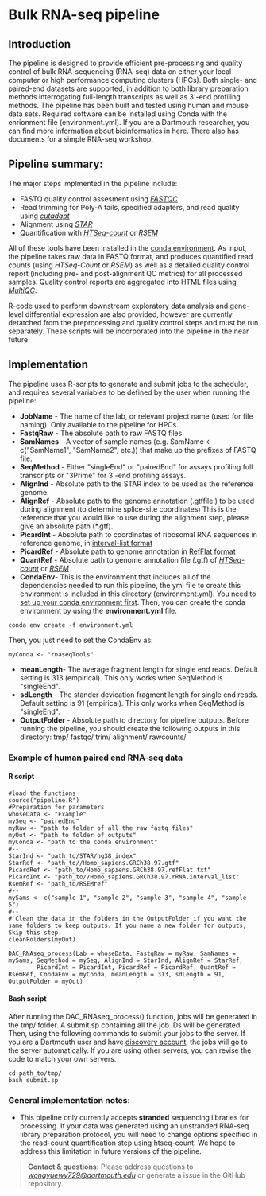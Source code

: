 # Bulk RNA-seq pipeline

## Introduction 
The pipeline is designed to provide efficient pre-processing and quality control of bulk RNA-sequencing (RNA-seq) data on either your local computer or high performance computing clusters (HPCs). Both single- and paired-end datasets are supported, in addition to both library preparation methods interrogating full-length transcripts as well as 3'-end profiling methods. The pipeline has been built and tested using human and mouse data sets. Required software can be installed using Conda with the enrionment file (environment.yml). If you are a Dartmouth researcher, you can find more information about bioinformatics in [here](https://github.com/Dartmouth-Data-Analytics-Core). There also has documents for a simple RNA-seq workshop. 

## Pipeline summary:
The major steps implmented in the pipeline include: 

- FASTQ quality control assesment using [*FASTQC*](https://www.bioinformatics.babraham.ac.uk/projects/fastqc/)
- Read trimming for Poly-A tails, specified adapters, and read quality using [*cutadapt*](https://cutadapt.readthedocs.io/en/stable/)
- Alignment using [*STAR*](https://github.com/alexdobin/STAR)
- Quantification with [*HTSeq-count*](https://htseq.readthedocs.io/en/release_0.11.1/count.html) or [*RSEM*](https://deweylab.github.io/RSEM/)

All of these tools have been installed in the [conda environment](https://docs.conda.io/en/latest/). As input, the pipeline takes raw data in FASTQ format, and produces quantified read counts (using *HTSeq-Count* or *RSEM*) as well as a detailed quality control report (including pre- and post-alignment QC metrics) for all processed samples. Quality control reports are aggregated into HTML files using [*MultiQC*](https://multiqc.info/). 

R-code used to perform downstream exploratory data analysis and gene-level differential expression are also provided, however are currently detatched from the preprocessing and quality control steps and must be run separately. These scripts will be incorporated into the pipeline in the near future. 

## Implementation
The pipeline uses R-scripts to generate and submit jobs to the scheduler, and requires several variables to be defined by the user when running the pipeline: 

* **JobName** - The name of the lab, or relevant project name (used for file naming). Only available to the pipeline for HPCs.
* **FastqRaw** - The absolute path to raw FASTQ files.
* **SamNames** - A vector of sample names (e.g. SamName <- c("SamName1", "SamName2", etc.)) that make up the prefixes of FASTQ file.
* **SeqMethod** - Either "singleEnd" or "pairedEnd" for assays profiling full transcripts or "3Prime" for 3'-end profiling assays. 
* **AlignInd** - Absolute path to the STAR index to be used as the reference genome. 
* **AlignRef** - Absolute path to the genome annotation (.gtffile ) to be used during alignment (to determine splice-site coordinates)
This is the reference that you would like to use during the alignment step, please give an absolute path (*.gtf).
* **PicardInt** - Absolute path to coordinates of ribosomal RNA sequences in reference genome, in [interval-list format](https://gatk.broadinstitute.org/hc/en-us/articles/360035531852-Intervals-and-interval-lists)
* **PicardRef** - Absolute path to genome annotation in [RefFlat format](https://gatk.broadinstitute.org/hc/en-us/articles/360040509431-CollectRnaSeqMetrics-Picard-)
* **QuantRef** - Absolute path to genome annotation file (.gtf) of [*HTSeq-count*](https://htseq.readthedocs.io/en/release_0.11.1/count.html) or [*RSEM*](https://deweylab.github.io/RSEM/)
* **CondaEnv**- This is the environment that includes all of the dependencies needed to run this pipeline, the yml file to create this environment is included in this directory (environment.yml).
You need to [set up your conda environment first](https://docs.conda.io/en/latest/).
Then, you can create the conda environment by using the **environment.yml** file.
```{shell}
conda env create -f environment.yml
```
Then, you just need to set the CondaEnv as:
```{r}
myConda <- "rnaseqTools"
```
* **meanLength**- The average fragment length for single end reads. Default setting is 313 (empirical). This only works when SeqMethod is "singleEnd". 
* **sdLength** - The stander devication fragment length for single end reads. Default setting is 91 (empirical). This only works when SeqMethod is "singleEnd".
* **OutputFolder** - Absolute path to directory for pipeline outputs. Before running the pipeline, you should create the following outputs in this directory:
tmp/
fastqc/
trim/
alignment/
rawcounts/

### Example of human paired end RNA-seq data 
#### R script
```{r}
#load the functions
source("pipeline.R")
#Preparation for parameters 
whoseData <- "Example"
mySeq <- "pairedEnd"
myRaw <- "path to folder of all the raw fastq files"
myOut <- "path to folder of outputs"
myConda <- "path to the conda environment"
#--
StarInd <- "path_to/STAR/hg38_index"
StarRef <- "path_to//Homo_sapiens.GRCh38.97.gtf"
PicardRef <- "path_to/Homo_sapiens.GRCh38.97.refFlat.txt"
PicardInt <- "path_to//Homo_sapiens.GRCh38.97.rRNA.interval_list"
RsemRef <- "path_to/RSEMref"
#--
mySams <- c("sample 1", "sample 2", "sample 3", "sample 4", "sample 5")
#--
# Clean the data in the folders in the OutputFolder if you want the same folders to keep outputs. If you name a new folder for outputs, Skip this step. 
cleanFolders(myOut)

DAC_RNAseq_process(Lab = whoseData, FastqRaw = myRaw, SamNames = mySams, SeqMethod = mySeq, AlignInd = StarInd, AlignRef = StarRef, 
		PicardInt = PicardInt, PicardRef = PicardRef, QuantRef = RsemRef, CondaEnv = myConda, meanLength = 313, sdLength = 91, OutputFolder = myOut)
```
#### Bash script
After running the DAC_RNAseq_process() function, jobs will be generated in the tmp/ folder. A submit.sp containing all the job IDs will be generated. Then, using the following commands to submit your jobs to the server. If you are a Dartmouth user and have [discovery account](https://rc.dartmouth.edu/index.php/discovery-overview/), the jobs will go to the server automatically. If you are using other servers, you can revise the code to match your own servers.
```{shell}
cd path_to/tmp/
bash submit.sp
```
### General implementation notes: 
* This pipeline only currently accepts **stranded** sequencing libraries for processing. If your data was generated using an unstranded RNA-seq library preparation protocol, you will need to change options specified in the read-count quantification step using htseq-count. We hope to address this limitation in future versions of the pipeline. 

> **Contact & questions:** 
> Please address questions to *wangyuewy729@dartmouth.edu* or generate a issue in the GitHub repository. 



